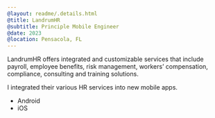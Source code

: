 ```yaml
---
@layout: readme/.details.html
@title: LandrumHR
@subtitle: Principle Mobile Engineer
@date: 2023
@location: Pensacola, FL
---
```

LandrumHR offers integrated and customizable services that include payroll,
employee benefits, risk management, workers’ compensation, compliance,
consulting and training solutions.

I integrated their various HR services into new mobile apps.

- Android
- iOS
